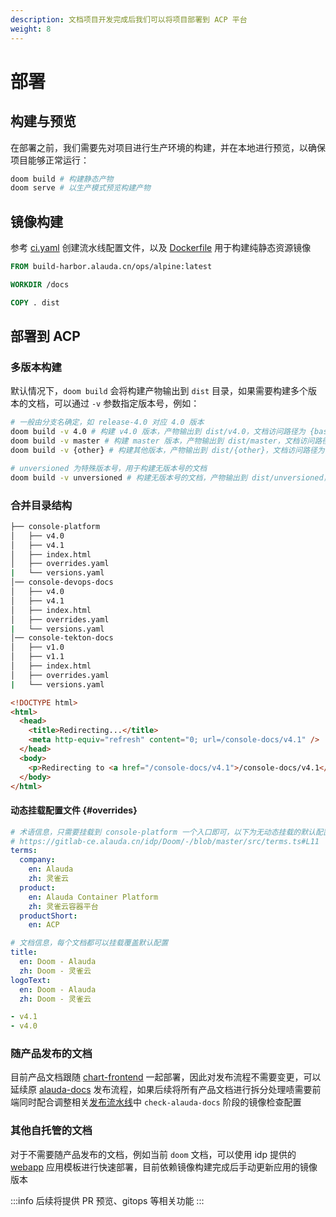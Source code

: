 ```yaml
---
description: 文档项目开发完成后我们可以将项目部署到 ACP 平台
weight: 8
---
```


# 部署

## 构建与预览

在部署之前，我们需要先对项目进行生产环境的构建，并在本地进行预览，以确保项目能够正常运行：

```bash
doom build # 构建静态产物
doom serve # 以生产模式预览构建产物
```

## 镜像构建

参考 [ci.yaml](https://gitlab-ce.alauda.cn/idp/Doom/-/blob/master/.build/ci.yaml) 创建流水线配置文件，以及 [Dockerfile](https://gitlab-ce.alauda.cn/idp/Doom/-/blob/master/Dockerfile) 用于构建纯静态资源镜像

```dockerfile
FROM build-harbor.alauda.cn/ops/alpine:latest

WORKDIR /docs

COPY . dist
```

## 部署到 ACP

### 多版本构建

默认情况下，`doom build` 会将构建产物输出到 `dist` 目录，如果需要构建多个版本的文档，可以通过 `-v` 参数指定版本号，例如：

```bash
# 一般由分支名确定，如 release-4.0 对应 4.0 版本
doom build -v 4.0 # 构建 v4.0 版本，产物输出到 dist/v4.0，文档访问路径为 {base}/v4.0
doom build -v master # 构建 master 版本，产物输出到 dist/master，文档访问路径为 {base}/master
doom build -v {other} # 构建其他版本，产物输出到 dist/{other}，文档访问路径为 {base}/{other}

# unversioned 为特殊版本号，用于构建无版本号的文档
doom build -v unversioned # 构建无版本号的文档，产物输出到 dist/unversioned，文档访问路径为 {base}
```

### 合并目录结构

```sh
├── console-platform
│   ├── v4.0
│   ├── v4.1
│   ├── index.html
│   ├── overrides.yaml
|   └── versions.yaml
│── console-devops-docs
│   ├── v4.0
│   ├── v4.1
│   ├── index.html
│   ├── overrides.yaml
|   └── versions.yaml
│── console-tekton-docs
│   ├── v1.0
│   ├── v1.1
│   ├── index.html
│   ├── overrides.yaml
|   └── versions.yaml
```

```html title="index.html"
<!DOCTYPE html>
<html>
  <head>
    <title>Redirecting...</title>
    <meta http-equiv="refresh" content="0; url=/console-docs/v4.1" />
  </head>
  <body>
    <p>Redirecting to <a href="/console-docs/v4.1">/console-docs/v4.1</a></p>
  </body>
</html>
```

#### 动态挂载配置文件 \{#overrides}

```yaml title="overrides.yaml"
# 术语信息，只需要挂载到 console-platform 一个入口即可，以下为无动态挂载的默认配置
# https://gitlab-ce.alauda.cn/idp/Doom/-/blob/master/src/terms.ts#L11
terms:
  company:
    en: Alauda
    zh: 灵雀云
  product:
    en: Alauda Container Platform
    zh: 灵雀云容器平台
  productShort:
    en: ACP

# 文档信息，每个文档都可以挂载覆盖默认配置
title:
  en: Doom - Alauda
  zh: Doom - 灵雀云
logoText:
  en: Doom - Alauda
  zh: Doom - 灵雀云
```

```yaml title="versions.yaml"
- v4.1
- v4.0
```

### 随产品发布的文档

目前产品文档跟随 [chart-frontend](https://gitlab-ce.alauda.cn/frontend/chart-frontend/-/blob/master/chart/values.yaml#L78-107) 一起部署，因此对发布流程不需要变更，可以延续原 [alauda-docs](https://gitlab-ce.alauda.cn/alauda/alauda-docs) 发布流程，如果后续将所有产品文档进行拆分处理啧需要前端同时配合调整相关[发布流水线](https://edge.alauda.cn/console-devops/workspace/frontend/cd?delivery=packager-frontend-chart)中 `check-alauda-docs` 阶段的镜像检查配置

### 其他自托管的文档

对于不需要随产品发布的文档，例如当前 `doom` 文档，可以使用 idp 提供的 [webapp](https://edge.alauda.cn/console-acp/app-market/idp~alauda-idp~idp/chart/webapp.idp-repo/latest) 应用模板进行快速部署，目前依赖镜像构建完成后手动更新应用的镜像版本

:::info
后续将提供 PR 预览、gitops 等相关功能
:::
